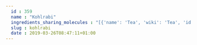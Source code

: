 ```yaml
---
  id : 359
  name : "Kohlrabi"
  ingredients_sharing_molecules : "[{'name': 'Tea', 'wiki': 'Tea', 'id': 310, 'category': 'Plant', 'common_molecules': [89594, 6549, 5280443, 5280598, 5367719, 6054, 7284, 527, 8094, 638278, 19602, 6072, 6202, 61653, 5363388, 644104, 5280511, 650, 8103, 13144, 1049, 4788, 26447, 61020, 247, 8452, 853433, 638011, 1889, 15394, 5280445, 637566, 240, 33931, 5365811, 5281167, 8130, 798, 6569, 5281168, 441005, 6561, 637542, 441484, 7976, 107971, 5284639, 10448, 1068, 338, 7288, 8723, 11552, 79803, 1110, 637775, 6050, 6986, 5318042, 31260, 2345, 5280863, 784, 10393, 439341, 26808, 7150, 31252, 5280343, 1549026, 126, 998, 7847, 445070, 768, 8091, 323, 1183, 9862, 5281708, 637511, 22201, 18554, 5284503, 802, 957, 72, 61503, 643941, 332, 999, 14286, 244, 8768, 7362, 14505, 439246, 439263, 1130, 454, 107, 12020, 878, 5283321, 444539, 18635, 7858, 8857, 5315892, 11509, 180, 7938, 6184, 643779, 6251, 439533, 11128, 7654]}, {'name': 'Potato', 'wiki': 'Potato', 'id': 373, 'category': 'Vegetable Tuber', 'common_molecules': [89594, 6549, 5280443, 5280598, 12232, 8103, 6054, 7284, 527, 8094, 638278, 30215, 19602, 6072, 6202, 61653, 5363388, 644104, 5280511, 650, 5367719, 13144, 1049, 4788, 637775, 61020, 247, 8452, 853433, 8058, 638011, 1889, 15394, 5280445, 637566, 240, 33931, 5365811, 8130, 798, 6569, 441005, 6561, 5281708, 637542, 441484, 7976, 107971, 5284639, 10448, 1068, 338, 7288, 8723, 11552, 79803, 1110, 6050, 6986, 5318042, 31260, 2345, 5280863, 784, 10393, 439341, 26808, 7150, 31252, 5280343, 1549026, 126, 998, 7847, 445070, 768, 8091, 323, 1183, 9862, 520108, 637511, 22201, 5284503, 802, 957, 72, 61503, 643941, 999, 439246, 244, 8768, 26447, 14505, 439263, 1130, 454, 107, 12020, 878, 5283321, 444539, 18635, 7858, 8857, 5315892, 11509, 180, 7938, 6184, 643779, 6251, 7362, 439533, 11128, 7654]}, {'name': 'Soybean', 'wiki': 'Soybean', 'id': 289, 'category': 'Legume', 'common_molecules': [89594, 5280443, 5280598, 12232, 5367719, 6054, 7284, 527, 8094, 638278, 19602, 6072, 6202, 5363388, 644104, 5280511, 650, 8103, 13144, 1049, 4788, 26447, 61020, 247, 8452, 853433, 638011, 1889, 15394, 5280445, 637566, 240, 33931, 5365811, 8130, 798, 6569, 5281168, 441005, 6561, 637542, 441484, 323, 7976, 107971, 5284639, 10448, 1068, 338, 7288, 8723, 11552, 79803, 1110, 637775, 6050, 6986, 5318042, 31260, 2345, 5280863, 784, 10393, 439341, 26808, 7150, 31252, 5280343, 1549026, 126, 998, 7847, 445070, 768, 9261, 8003, 1183, 9862, 5281708, 637511, 22201, 18554, 5284503, 802, 957, 72, 61503, 643941, 332, 999, 439246, 244, 8768, 7362, 439263, 1130, 454, 107, 12020, 878, 5283321, 444539, 18635, 7858, 8857, 5315892, 11509, 180, 7938, 6184, 643779, 6251, 439533, 11128, 7654]}, {'name': 'Tomato', 'wiki': 'Tomato', 'id': 364, 'category': 'Vegetable Fruit', 'common_molecules': [89594, 6549, 5280443, 5280598, 12232, 5367719, 6054, 7284, 527, 8094, 638278, 19602, 6072, 6202, 5363388, 644104, 5280511, 650, 8103, 13144, 4788, 637775, 61020, 247, 8452, 853433, 638011, 1889, 15394, 5280445, 637566, 240, 33931, 5365811, 5281167, 8130, 798, 6569, 5281168, 441005, 6561, 637542, 441484, 107971, 5284639, 5284421, 10448, 1068, 338, 7288, 8723, 11552, 79803, 1110, 6050, 6986, 5318042, 31260, 2345, 5280863, 784, 10393, 439341, 7150, 5280343, 1549026, 126, 998, 7847, 445070, 768, 8091, 323, 1183, 9862, 5281708, 637511, 18554, 5284503, 802, 957, 72, 61503, 643941, 332, 999, 878, 439246, 244, 8768, 26447, 14505, 439263, 1130, 454, 107, 12020, 19310, 5283321, 444539, 18635, 7858, 8857, 5315892, 11509, 180, 7938, 6184, 643779, 6251, 7362, 439533, 11128, 7654]}, {'name': 'Rice', 'wiki': 'Rice', 'id': 55, 'category': 'Cereal', 'common_molecules': [89594, 6549, 5280443, 5280598, 12232, 5367719, 6054, 7284, 527, 8094, 5281168, 638278, 19602, 6072, 6202, 5363388, 644104, 5280511, 650, 8103, 13144, 1049, 4788, 26447, 61020, 247, 8452, 853433, 638011, 1889, 15394, 5280445, 637566, 240, 33931, 5365811, 8130, 798, 6569, 6544, 441005, 6561, 5281708, 637542, 441484, 7976, 107971, 5284639, 5284421, 10448, 1068, 338, 7288, 8723, 11552, 79803, 1110, 637775, 6050, 6986, 5318042, 31260, 2345, 5280863, 784, 10393, 439341, 26808, 7150, 5280343, 1549026, 126, 998, 7847, 445070, 768, 323, 1183, 9862, 520108, 637511, 22201, 5284503, 802, 957, 72, 61503, 643941, 332, 999, 439246, 244, 8768, 7362, 439263, 1130, 454, 107, 878, 444539, 18635, 7858, 8857, 5315892, 11509, 180, 6184, 643779, 6251, 439533, 11128, 7654]}]"
  slug : kohlrabi
  date : 2019-03-26T08:47:11+01:00
---
```



